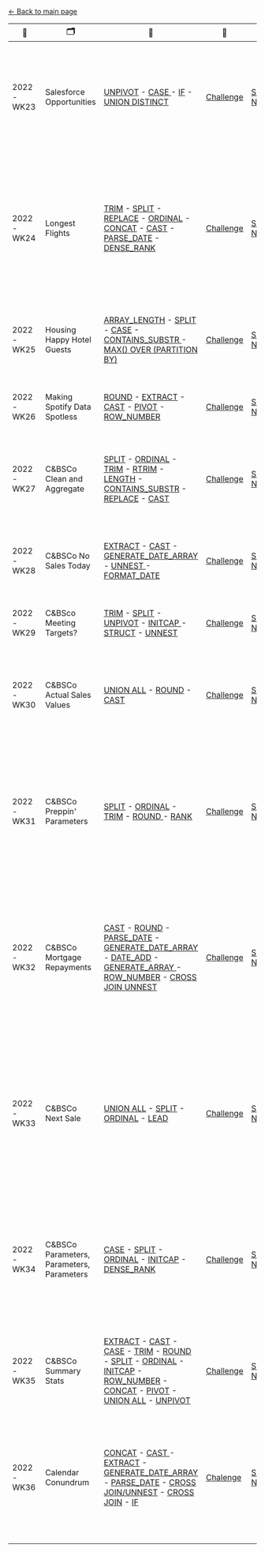 [← Back to main page](https://github.com/meerens/preppin-data/blob/main/README.md)

| 📆        | 🗂                                        | 🧮                                                                                                                                                                                                                                                                                                                                                                                                                                                                                                                                                                                                                                                                                                                                                                                                                                                                                                                                                                                                                                                                                                                                                                                                                                                                                                                                                              | 🧠                                                                                                 | 📒                                                         | 📝                                                                                                                                                                             |
| --------- | ----------------------------------------- | --------------------------------------------------------------------------------------------------------------------------------------------------------------------------------------------------------------------------------------------------------------------------------------------------------------------------------------------------------------------------------------------------------------------------------------------------------------------------------------------------------------------------------------------------------------------------------------------------------------------------------------------------------------------------------------------------------------------------------------------------------------------------------------------------------------------------------------------------------------------------------------------------------------------------------------------------------------------------------------------------------------------------------------------------------------------------------------------------------------------------------------------------------------------------------------------------------------------------------------------------------------------------------------------------------------------------------------------------------------- | -------------------------------------------------------------------------------------------------- | ---------------------------------------------------------- | ------------------------------------------------------------------------------------------------------------------------------------------------------------------------------ |
| 2022-WK23 | Salesforce Opportunities                  | [UNPIVOT](https://cloud.google.com/bigquery/docs/reference/standard-sql/query-syntax#unpivot_operator) - [CASE ](https://cloud.google.com/bigquery/docs/reference/standard-sql/conditional_expressions#case_expr)-  [IF](https://cloud.google.com/bigquery/docs/reference/standard-sql/conditional_expressions#if) - [UNION DISTINCT](https://cloud.google.com/bigquery/docs/reference/standard-sql/query-syntax#union)                                                                                                                                                                                                                                                                                                                                                                                                                                                                                                                                                                                                                                                                                                                                                                                                                                                                                                                                         | [Challenge](https://preppindata.blogspot.com/2022/06/2022-week-23-pd-x-wow-salesforce.html)        | [Solution Notebook](https://count.co/notebook/ALLYdShxAnd) | Unpivoting a wide table (2 columns to rows), unioning tables without duplicating records, chained if functions                                                                 |
| 2022-WK24 | Longest Flights                           | [TRIM](https://cloud.google.com/bigquery/docs/reference/standard-sql/string_functions#trim) - [SPLIT](https://cloud.google.com/bigquery/docs/reference/standard-sql/string_functions#split) - [REPLACE](https://cloud.google.com/bigquery/docs/reference/standard-sql/string_functions#replace) - [ORDINAL](https://cloud.google.com/bigquery/docs/reference/standard-sql/operators#array_subscript_operator) - [CONCAT](https://cloud.google.com/bigquery/docs/reference/standard-sql/string_functions#concat) - [CAST](https://cloud.google.com/bigquery/docs/reference/standard-sql/conversion_functions#cast) - [PARSE_DATE](https://cloud.google.com/bigquery/docs/reference/standard-sql/date_functions#parse_date) - [DENSE_RANK](https://cloud.google.com/bigquery/docs/reference/standard-sql/numbering_functions#dense_rank)                                                                                                                                                                                                                                                                                                                                                                                                                                                                                                                          | [Challenge](https://preppindata.blogspot.com/2022/06/2022-week-24-longest-flights.html)            | [Solution Notebook](https://count.co/notebook/egsKBXWNQqW) | Complex chained string manipulations (arrays, multiple chained functions), dual join (same table on different columns), parsing a date from a string                           |
| 2022-WK25 | Housing Happy Hotel Guests                | [ARRAY_LENGTH](https://cloud.google.com/bigquery/docs/reference/standard-sql/arrays#finding_lengths) - [SPLIT](https://cloud.google.com/bigquery/docs/reference/standard-sql/string_functions#split) - [CASE](https://cloud.google.com/bigquery/docs/reference/standard-sql/conditional_expressions#case_expr) - [CONTAINS_SUBSTR ](https://cloud.google.com/bigquery/docs/reference/standard-sql/string_functions#contains_substr)- [MAX() OVER (PARTITION BY)](https://cloud.google.com/bigquery/docs/reference/standard-sql/window-function-calls)                                                                                                                                                                                                                                                                                                                                                                                                                                                                                                                                                                                                                                                                                                                                                                                                           | [Challenge](https://preppindata.blogspot.com/2022/06/2022-week-25-housing-happy-hotel-guests.html) | [Solution Notebook](https://count.co/notebook/QLP6USadahs) | Complex filtering in WHERE using CASE & LIKE, window functions (aggregation)                                                                                                   |
| 2022-WK26 | Making Spotify Data Spotless              | [ROUND](https://cloud.google.com/bigquery/docs/reference/standard-sql/mathematical_functions#round) - [EXTRACT](https://cloud.google.com/bigquery/docs/reference/standard-sql/date_functions#extract) - [CAST](https://cloud.google.com/bigquery/docs/reference/standard-sql/conversion_functions#cast) - [PIVOT](https://cloud.google.com/bigquery/docs/reference/standard-sql/query-syntax#pivot_operator) - [ROW_NUMBER](https://cloud.google.com/bigquery/docs/reference/standard-sql/numbering_functions#row_number)                                                                                                                                                                                                                                                                                                                                                                                                                                                                                                                                                                                                                                                                                                                                                                                                                                       | [Challenge](https://preppindata.blogspot.com/2022/06/2022-week-26-making-spotify-data.html)        | [Solution Notebook](https://count.co/notebook/QNeQy4t45lN) | Pivoting (rows to columns), window functions (ranking)                                                                                                                         |
| 2022-WK27 | C&BSCo Clean and Aggregate                | [SPLIT](https://cloud.google.com/bigquery/docs/reference/standard-sql/string_functions#split) - [ORDINAL](https://cloud.google.com/bigquery/docs/reference/standard-sql/operators#array_subscript_operator) - [TRIM](https://cloud.google.com/bigquery/docs/reference/standard-sql/string_functions#trim) - [RTRIM](https://cloud.google.com/bigquery/docs/reference/standard-sql/string_functions#rtrim) - [LENGTH](https://cloud.google.com/bigquery/docs/reference/standard-sql/string_functions#length) - [CONTAINS_SUBSTR](https://cloud.google.com/bigquery/docs/reference/standard-sql/string_functions#contains_substr) - [REPLACE](https://cloud.google.com/bigquery/docs/reference/standard-sql/string_functions#replace) - [CAST](https://cloud.google.com/bigquery/docs/reference/standard-sql/conversion_functions#cast)                                                                                                                                                                                                                                                                                                                                                                                                                                                                                                                           | [Challenge](https://preppindata.blogspot.com/2022/07/2022-week-27-c-clean-and-aggregate.html)      | [Solution Notebook](https://count.co/notebook/bSXqSaQ9Zdo) | String manipulation by creating an array from a string and accessing specific elements                                                                                         |
| 2022-WK28 | C&BSCo No Sales Today                     | [EXTRACT](https://cloud.google.com/bigquery/docs/reference/standard-sql/date_functions#extract) - [CAST](https://cloud.google.com/bigquery/docs/reference/standard-sql/conversion_functions#cast) - [GENERATE_DATE_ARRAY](https://cloud.google.com/bigquery/docs/reference/standard-sql/array_functions#generate_date_array) - [UNNEST ](https://cloud.google.com/bigquery/docs/reference/standard-sql/query-syntax#unnest_operator)- [FORMAT_DATE](https://cloud.google.com/bigquery/docs/reference/standard-sql/date_functions#format_date)                                                                                                                                                                                                                                                                                                                                                                                                                                                                                                                                                                                                                                                                                                                                                                                                                   | [Challenge](https://preppindata.blogspot.com/2022/07/2022-week-28-c-no-sales-today.html)           | [Solution Notebook](https://count.co/notebook/wMfhkjhzQBp) | Create an array of dates, converting elements in an array to individual rows                                                                                                   |
| 2022-WK29 | C&BSco Meeting Targets?                   | [TRIM](https://cloud.google.com/bigquery/docs/reference/standard-sql/string_functions#trim) - [SPLIT](https://cloud.google.com/bigquery/docs/reference/standard-sql/string_functions#split) - [UNPIVOT](https://cloud.google.com/bigquery/docs/reference/standard-sql/query-syntax#unpivot_operator) - [INITCAP ](https://cloud.google.com/bigquery/docs/reference/standard-sql/string_functions#initcap)- [STRUCT](https://cloud.google.com/spanner/docs/reference/standard-sql/data-types#constructing_a_struct) - [UNNEST](https://cloud.google.com/bigquery/docs/reference/standard-sql/query-syntax#unnest_operator)                                                                                                                                                                                                                                                                                                                                                                                                                                                                                                                                                                                                                                                                                                                                       | [Challenge](https://preppindata.blogspot.com/2022/07/2022-week-29-c-meeting-targets.html)          | [Solution Notebook](https://count.co/notebook/Kj16wzIOrPs) | Unpivoting (columns to rows), using proper case                                                                                                                                |
| 2022-WK30 | C&BSCo Actual Sales Values                | [UNION ALL](https://cloud.google.com/bigquery/docs/reference/standard-sql/query-syntax#union) - [ROUND](https://cloud.google.com/bigquery/docs/reference/standard-sql/mathematical_functions#round) - [CAST](https://cloud.google.com/bigquery/docs/reference/standard-sql/conversion_functions#cast)                                                                                                                                                                                                                                                                                                                                                                                                                                                                                                                                                                                                                                                                                                                                                                                                                                                                                                                                                                                                                                                           | [Challenge](https://preppindata.blogspot.com/2022/07/2022-week-30-c-actual-sales-values.html)      | [Solution Notebook](https://count.co/notebook/wTDx086J1yp) | Unioning 2 files and adding a column to identify the file (read: region), simple joins and aggregations                                                                        |
| 2022-WK31 | C&BSCo Preppin' Parameters                | [SPLIT](https://cloud.google.com/bigquery/docs/reference/standard-sql/string_functions#split) - [ORDINAL](https://cloud.google.com/bigquery/docs/reference/standard-sql/operators#array_subscript_operator) - [TRIM](https://cloud.google.com/bigquery/docs/reference/standard-sql/string_functions#trim) - [ROUND ](https://cloud.google.com/bigquery/docs/reference/standard-sql/mathematical_functions#round)- [RANK](https://cloud.google.com/bigquery/docs/reference/standard-sql/numbering_functions#rank)                                                                                                                                                                                                                                                                                                                                                                                                                                                                                                                                                                                                                                                                                                                                                                                                                                                | [Challenge](https://preppindata.blogspot.com/2022/08/2022-week-31-c-preppin-parameters.html)       | [Solution Notebook](https://count.co/notebook/ZVkjh4yRKot) | Practicing basics (string manipulations using arrays and ordinal position, aggregations, filtering), TOP N using CTE’s, rounding before decimal point                          |
| 2022-WK32 | C&BSCo Mortgage Repayments                | [CAST](https://cloud.google.com/bigquery/docs/reference/standard-sql/mathematical_functions#round) - [ROUND](https://cloud.google.com/bigquery/docs/reference/standard-sql/mathematical_functions#round) - [PARSE_DATE](https://cloud.google.com/bigquery/docs/reference/standard-sql/date_functions#parse_date) - [GENERATE_DATE_ARRAY ](https://cloud.google.com/bigquery/docs/reference/standard-sql/array_functions#generate_date_array)- [DATE_ADD](https://cloud.google.com/bigquery/docs/reference/standard-sql/date_functions#date_add) - [GENERATE_ARRAY ](https://cloud.google.com/bigquery/docs/reference/standard-sql/array_functions#generate_array)- [ROW_NUMBER](https://cloud.google.com/bigquery/docs/reference/standard-sql/numbering_functions#row_number) - [CROSS JOIN UNNEST](https://cloud.google.com/bigquery/docs/reference/standard-sql/arrays#flattening_arrays)                                                                                                                                                                                                                                                                                                                                                                                                                                                                     | [Challenge](https://preppindata.blogspot.com/2022/07/2022-week-32-c-mortgage-repayments.html)      | [Solution Notebook](https://count.co/notebook/2pbGJxHFuSq) | Generating arrays (dates, numeric values), flatten arrays while preserving the values of the other columns in the table, adding a timeinterval to a date, creating a row index |
| 2022-WK33 | C&BSCo Next Sale                          | [UNION ALL](https://cloud.google.com/bigquery/docs/reference/standard-sql/query-syntax#set_operators) - [SPLIT](https://cloud.google.com/bigquery/docs/reference/standard-sql/string_functions#split) - [ORDINAL](https://cloud.google.com/bigquery/docs/reference/standard-sql/operators#array_subscript_operator) - [LEAD](https://cloud.google.com/bigquery/docs/reference/standard-sql/navigation_functions#lead)                                                                                                                                                                                                                                                                                                                                                                                                                                                                                                                                                                                                                                                                                                                                                                                                                                                                                                                                           | [Challenge](https://preppindata.blogspot.com/2022/08/2022-week-33-c-next-sale.html)                | [Solution Notebook](https://count.co/notebook/BHLe4x6IZJN) | Unioning tables (tables don’t have the same number of columns), importance of the order of operations, determining the next value in bringing it back to same row              |
| 2022-WK34 | C&BSCo Parameters, Parameters, Parameters | [CASE](https://cloud.google.com/bigquery/docs/reference/standard-sql/conditional_expressions#case_expr) - [SPLIT](https://cloud.google.com/bigquery/docs/reference/standard-sql/string_functions#split) - [ORDINAL](https://cloud.google.com/bigquery/docs/reference/standard-sql/operators#array_subscript_operator) - [INITCAP](https://cloud.google.com/bigquery/docs/reference/standard-sql/string_functions#initcap) - [DENSE_RANK](https://cloud.google.com/bigquery/docs/reference/standard-sql/numbering_functions#dense_rank)                                                                                                                                                                                                                                                                                                                                                                                                                                                                                                                                                                                                                                                                                                                                                                                                                          | [Challenge](https://preppindata.blogspot.com/2022/08/2022-week-34-c-parameters-parameters.html)    | [Solution Notebook](https://count.co/notebook/IGnJywbVtfa) | Practising splitting strings using arrays,  ranking records using dense_rank (ranking increments by 1, records in the same subset are ranked the same)                         |
| 2022-WK35 | C&BSCo Summary Stats                      | [EXTRACT](https://cloud.google.com/bigquery/docs/reference/standard-sql/date_functions#extract) - [CAST](https://cloud.google.com/bigquery/docs/reference/standard-sql/conversion_functions#cast) - [CASE](https://cloud.google.com/bigquery/docs/reference/standard-sql/conditional_expressions#case_expr) - [TRIM](https://cloud.google.com/bigquery/docs/reference/standard-sql/string_functions#trim) - [ROUND](https://cloud.google.com/bigquery/docs/reference/standard-sql/mathematical_functions#round) - [SPLIT](https://cloud.google.com/bigquery/docs/reference/standard-sql/string_functions#split) - [ORDINAL](https://cloud.google.com/bigquery/docs/reference/standard-sql/operators#array_subscript_operator) - [INITCAP](https://cloud.google.com/bigquery/docs/reference/standard-sql/string_functions#initcap) - [ROW_NUMBER](https://cloud.google.com/bigquery/docs/reference/standard-sql/numbering_functions#row_number) - [CONCAT](https://cloud.google.com/bigquery/docs/reference/standard-sql/string_functions#concat) - [PIVOT](https://cloud.google.com/bigquery/docs/reference/standard-sql/query-syntax#pivot_operator) - [UNION ALL](https://cloud.google.com/bigquery/docs/reference/standard-sql/query-syntax#union) -  [UNPIVOT](https://cloud.google.com/bigquery/docs/reference/standard-sql/query-syntax#unpivot_operator) | [Challenge](https://preppindata.blogspot.com/2022/08/2022-week-35-c-summary-stats.html)            | [Solution Notebook](https://count.co/notebook/KwCExg1P527) | Combining PIVOT (rows to columns) & UNPIVOT (columns to rows) to reshape a table.                                                                                              |
| 2022-WK36 | Calendar Conundrum                        | [CONCAT](https://cloud.google.com/bigquery/docs/reference/standard-sql/string_functions#concat) - [CAST ](https://cloud.google.com/bigquery/docs/reference/standard-sql/conversion_functions#cast)- [EXTRACT](https://cloud.google.com/bigquery/docs/reference/standard-sql/date_functions#extract) - [GENERATE_DATE_ARRAY](https://cloud.google.com/bigquery/docs/reference/standard-sql/array_functions#generate_date_array) - [PARSE_DATE](https://cloud.google.com/bigquery/docs/reference/standard-sql/date_functions#parse_date) - [CROSS JOIN/UNNEST](https://cloud.google.com/bigquery/docs/reference/standard-sql/arrays#flattening_arrays) -  [CROSS JOIN](https://cloud.google.com/bigquery/docs/reference/standard-sql/query-syntax#cross_join) - [IF](https://cloud.google.com/bigquery/docs/reference/standard-sql/conditional_expressions#if)                                                                                                                                                                                                                                                                                                                                                                                                                                                                                                    | [Chalenge](https://preppindata.blogspot.com/2022/09/2022-week-36-calendar-conundrum.html)          | [Solution Notebook](https://count.co/notebook/5TifbnfV9cz) | Creating an array of dates using various date functions to create a dynamic start and end date for the date array, creating an employee calendar                               |

